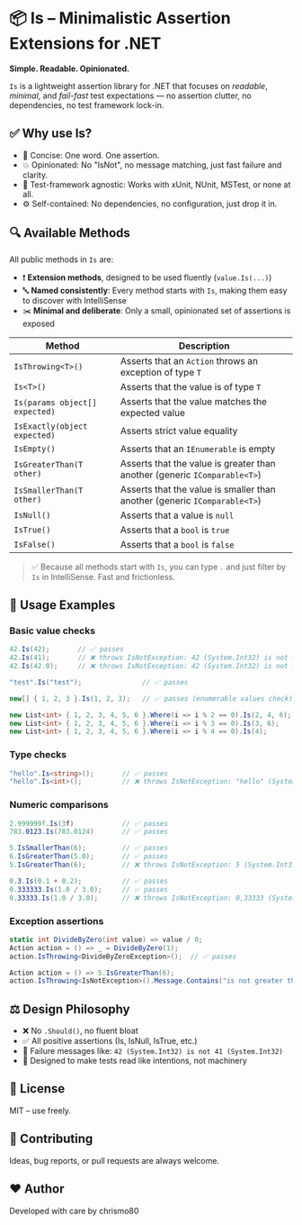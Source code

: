 # 📦 Is – Minimalistic Assertion Extensions for .NET

**Simple. Readable. Opinionated.**

`Is` is a lightweight assertion library for .NET that focuses on _readable_, _minimal_, and _fail-fast_ test expectations — no assertion clutter, no dependencies, no test framework lock-in.


## ✅ Why use Is?

- 📘 Concise: One word. One assertion.
- 💥 Opinionated: No "IsNot", no message matching, just fast failure and clarity.
- 🧪 Test-framework agnostic: Works with xUnit, NUnit, MSTest, or none at all.
- ⚙️ Self-contained: No dependencies, no configuration, just drop it in.


## 🔍 Available Methods

All public methods in `Is` are:

- ❗️ **Extension methods**, designed to be used fluently (`value.Is(...)`)
- 🔤 **Named consistently**: Every method starts with `Is`, making them easy to discover with IntelliSense
- ✂️ **Minimal and deliberate**: Only a small, opinionated set of assertions is exposed

| Method                         | Description                                                                |
|-------------------------------|-----------------------------------------------------------------------------|
| `IsThrowing<T>()`            | Asserts that an `Action` throws an exception of type `T`                     |
| `Is<T>()`                     | Asserts that the value is of type `T`                                       |
| `Is(params object[] expected)`| Asserts that the value matches the expected value                           |
| `IsExactly(object expected)`  | Asserts strict value equality                                               |
| `IsEmpty()`                   | Asserts that an `IEnumerable` is empty                                      |
| `IsGreaterThan(T other)`     | Asserts that the value is greater than another (generic `IComparable<T>`)    |
| `IsSmallerThan(T other)`     | Asserts that the value is smaller than another (generic `IComparable<T>`)    |
| `IsNull()`                    | Asserts that a value is `null`                                              |
| `IsTrue()`                    | Asserts that a `bool` is `true`                                             |
| `IsFalse()`                   | Asserts that a `bool` is `false`                                            |

> ✅ Because all methods start with `Is`, you can type `.` and just filter by `Is` in IntelliSense. Fast and frictionless.


## 🔧 Usage Examples

### Basic value checks
```csharp
42.Is(42);       // ✅ passes
42.Is(41);       // ❌ throws IsNotException: 42 (System.Int32) is not 41 (System.Int32)
42.Is(42.0);     // ❌ throws IsNotException: 42 (System.Int32) is not 42 (System.Double)

"test".Is("test");               // ✅ passes

new[] { 1, 2, 3 }.Is(1, 2, 3);   // ✅ passes (enumerable values check)

new List<int> { 1, 2, 3, 4, 5, 6 }.Where(i => i % 2 == 0).Is(2, 4, 6);     // ✅ passes
new List<int> { 1, 2, 3, 4, 5, 6 }.Where(i => i % 3 == 0).Is(3, 6);        // ✅ passes
new List<int> { 1, 2, 3, 4, 5, 6 }.Where(i => i % 4 == 0).Is(4);           // ✅ passes
```

### Type checks
```csharp
"hello".Is<string>();       // ✅ passes
"hello".Is<int>();          // ❌ throws IsNotException: "hello" (System.String) is no System.Int32
```

### Numeric comparisons
```csharp
2.999999f.Is(3f)            // ✅ passes
783.0123.Is(783.0124)       // ✅ passes

5.IsSmallerThan(6);         // ✅ passes
6.IsGreaterThan(5.0);       // ✅ passes
5.IsGreaterThan(6);         // ❌ throws IsNotException: 5 (System.Int32) is not greater than 6 (System.Int32)

0.3.Is(0.1 + 0.2);          // ✅ passes
0.333333.Is(1.0 / 3.0);     // ✅ passes
0.33333.Is(1.0 / 3.0);      // ❌ throws IsNotException: 0,33333 (System.Double) is not close to 0,3333333333333333 (System.Double)
```

### Exception assertions
```csharp
static int DivideByZero(int value) => value / 0;
Action action = () => _ = DivideByZero(1);
action.IsThrowing<DivideByZeroException>();  // ✅ passes

Action action = () => 5.IsGreaterThan(6);
action.IsThrowing<IsNotException>().Message.Contains("is not greater than").IsTrue();    // ✅ passes
```


## ⚖️ Design Philosophy

- ❌ No ```.Should()```, no fluent bloat
- ✅ All positive assertions (Is, IsNull, IsTrue, etc.)
- 📢 Failure messages like: ```42 (System.Int32) is not 41 (System.Int32)```
- 🧠 Designed to make tests read like intentions, not machinery


## 📝 License

MIT – use freely.

## 🙌 Contributing

Ideas, bug reports, or pull requests are always welcome.

## ❤️ Author

Developed with care by chrismo80
